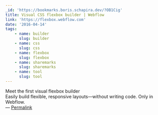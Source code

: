 ```yaml
---
_id: 'https://bookmarks.boris.schapira.dev/?OB1Cig'
title: Visual CSS flexbox builder | Webflow
link: 'https://flexbox.webflow.com'
date: '2016-04-14'
tags:
    - name: builder
      slug: builder
    - name: css
      slug: css
    - name: flexbox
      slug: flexbox
    - name: sharemarks
      slug: sharemarks
    - name: tool
      slug: tool
---
```


Meet the first visual flexbox builder<br /> Easily build flexible, responsive
layouts—without writing code. Only in Webflow. <br>&#8212;
<a href="https://bookmarks.boris.schapira.dev/?OB1Cig" title="Permalink">Permalink</a>
